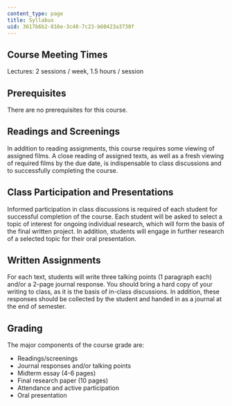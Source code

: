 ```yaml
---
content_type: page
title: Syllabus
uid: 3617b6b2-816e-3c48-7c23-b60423a3730f
---
```


Course Meeting Times
--------------------

Lectures: 2 sessions / week, 1.5 hours / session

Prerequisites
-------------

There are no prerequisites for this course.

Readings and Screenings
-----------------------

In addition to reading assignments, this course requires some viewing of assigned films. A close reading of assigned texts, as well as a fresh viewing of required films by the due date, is indispensable to class discussions and to successfully completing the course.

Class Participation and Presentations
-------------------------------------

Informed participation in class discussions is required of each student for successful completion of the course. Each student will be asked to select a topic of interest for ongoing individual research, which will form the basis of the final written project. In addition, students will engage in further research of a selected topic for their oral presentation.

Written Assignments
-------------------

For each text, students will write three talking points (1 paragraph each) and/or a 2-page journal response. You should bring a hard copy of your writing to class, as it is the basis of in-class discussions. In addition, these responses should be collected by the student and handed in as a journal at the end of semester.

Grading
-------

The major components of the course grade are:

*   Readings/screenings
*   Journal responses and/or talking points
*   Midterm essay (4-6 pages)
*   Final research paper (10 pages)
*   Attendance and active participation
*   Oral presentation